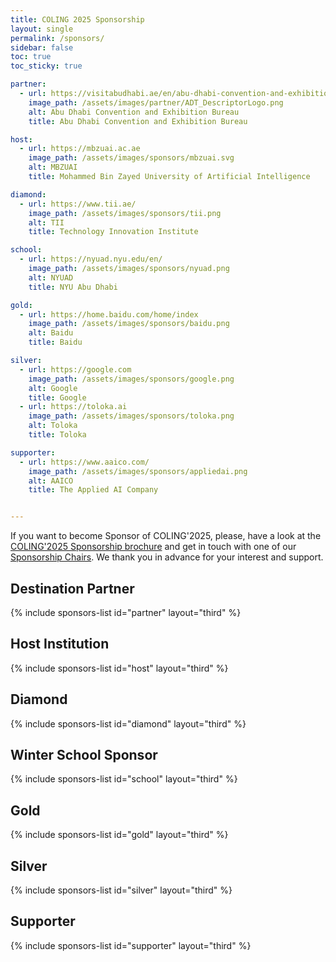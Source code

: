 ```yaml
---
title: COLING 2025 Sponsorship
layout: single
permalink: /sponsors/
sidebar: false
toc: true
toc_sticky: true

partner:
  - url: https://visitabudhabi.ae/en/abu-dhabi-convention-and-exhibition-bureau
    image_path: /assets/images/partner/ADT_DescriptorLogo.png
    alt: Abu Dhabi Convention and Exhibition Bureau
    title: Abu Dhabi Convention and Exhibition Bureau

host:
  - url: https://mbzuai.ac.ae
    image_path: /assets/images/sponsors/mbzuai.svg
    alt: MBZUAI
    title: Mohammed Bin Zayed University of Artificial Intelligence

diamond:
  - url: https://www.tii.ae/
    image_path: /assets/images/sponsors/tii.png
    alt: TII
    title: Technology Innovation Institute

school:
  - url: https://nyuad.nyu.edu/en/
    image_path: /assets/images/sponsors/nyuad.png
    alt: NYUAD
    title: NYU Abu Dhabi

gold:
  - url: https://home.baidu.com/home/index
    image_path: /assets/images/sponsors/baidu.png
    alt: Baidu
    title: Baidu

silver:
  - url: https://google.com
    image_path: /assets/images/sponsors/google.png
    alt: Google
    title: Google
  - url: https://toloka.ai
    image_path: /assets/images/sponsors/toloka.png
    alt: Toloka
    title: Toloka

supporter:
  - url: https://www.aaico.com/
    image_path: /assets/images/sponsors/appliedai.png
    alt: AAICO
    title: The Applied AI Company


---
```


If you want to become Sponsor of COLING'2025, please, have a look at the [COLING'2025 Sponsorship brochure](https://coling2025.org/downloads/sponsorship.pdf) and get in touch with one of our [Sponsorship Chairs](mailto:coling2025.sponsorship@mbzuai.ac.ae). We thank you in advance for your interest and support.

<style>
.sponsors-list { justify-content: flex-start; }
.sponsors-list > a {
  display: flex;
  flex-direction: row;
  justify-content: center;
  background-color: #fff;
  border: 1px solid #d3d3d3;
  border-radius: 5px;
  align-items: center;
  margin: 0.2em;
  padding: 0.5em;
  text-align: center;
}
.sponsors-list a { text-decoration: none; }
.sponsors-list > a > .dummy-padding { margin-top: 100%; }
.sponsors-list > a > img { margin: 0; }
.sponsors-list > a:hover { box-shadow: 0 0 10px #00000044; }
.sponsors-list > a:hover > img { box-shadow: none !important; }
</style>

## Destination Partner
{% include sponsors-list id="partner" layout="third" %}


## Host Institution

{% include sponsors-list id="host" layout="third" %}

## Diamond

{% include sponsors-list id="diamond" layout="third" %}

## Winter School Sponsor

{% include sponsors-list id="school" layout="third" %}

## Gold

{% include sponsors-list id="gold" layout="third" %}

## Silver

{% include sponsors-list id="silver" layout="third" %}

## Supporter
{% include sponsors-list id="supporter" layout="third" %}
